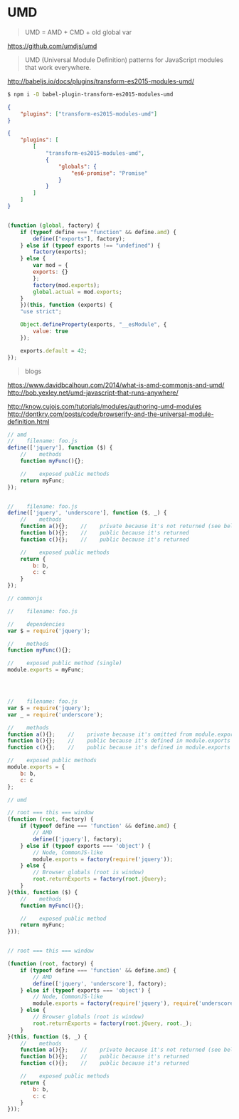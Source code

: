# UMD

> UMD = AMD + CMD + old global var


https://github.com/umdjs/umd

> UMD (Universal Module Definition) patterns for JavaScript modules that work everywhere.

http://babeljs.io/docs/plugins/transform-es2015-modules-umd/

```sh
$ npm i -D babel-plugin-transform-es2015-modules-umd

```


```json
{
    "plugins": ["transform-es2015-modules-umd"]
}

{
    "plugins": [
        [
            "transform-es2015-modules-umd",
            {
                "globals": {
                    "es6-promise": "Promise"
                }
            }
        ]
    ]
}
```



```js

(function (global, factory) {
    if (typeof define === "function" && define.amd) {
        define(["exports"], factory);
    } else if (typeof exports !== "undefined") {
        factory(exports);
    } else {
        var mod = {
        exports: {}
        };
        factory(mod.exports);
        global.actual = mod.exports;
    }
    })(this, function (exports) {
    "use strict";

    Object.defineProperty(exports, "__esModule", {
        value: true
    });

    exports.default = 42;
});

```


> blogs

https://www.davidbcalhoun.com/2014/what-is-amd-commonjs-and-umd/
http://bob.yexley.net/umd-javascript-that-runs-anywhere/

http://know.cujojs.com/tutorials/modules/authoring-umd-modules
http://dontkry.com/posts/code/browserify-and-the-universal-module-definition.html


```js
// amd
//    filename: foo.js
define(['jquery'], function ($) {
    //    methods
    function myFunc(){};

    //    exposed public methods
    return myFunc;
});


//    filename: foo.js
define(['jquery', 'underscore'], function ($, _) {
    //    methods
    function a(){};    //    private because it's not returned (see below)
    function b(){};    //    public because it's returned
    function c(){};    //    public because it's returned

    //    exposed public methods
    return {
        b: b,
        c: c
    }
});

```


```js
// commonjs

//    filename: foo.js

//    dependencies
var $ = require('jquery');

//    methods
function myFunc(){};

//    exposed public method (single)
module.exports = myFunc;




//    filename: foo.js
var $ = require('jquery');
var _ = require('underscore');

//    methods
function a(){};    //    private because it's omitted from module.exports (see below)
function b(){};    //    public because it's defined in module.exports
function c(){};    //    public because it's defined in module.exports

//    exposed public methods
module.exports = {
    b: b,
    c: c
};


```

```js
// umd

// root === this === window
(function (root, factory) {
    if (typeof define === 'function' && define.amd) {
        // AMD
        define(['jquery'], factory);
    } else if (typeof exports === 'object') {
        // Node, CommonJS-like
        module.exports = factory(require('jquery'));
    } else {
        // Browser globals (root is window)
        root.returnExports = factory(root.jQuery);
    }
}(this, function ($) {
    //    methods
    function myFunc(){};

    //    exposed public method
    return myFunc;
}));


// root === this === window

(function (root, factory) {
    if (typeof define === 'function' && define.amd) {
        // AMD
        define(['jquery', 'underscore'], factory);
    } else if (typeof exports === 'object') {
        // Node, CommonJS-like
        module.exports = factory(require('jquery'), require('underscore'));
    } else {
        // Browser globals (root is window)
        root.returnExports = factory(root.jQuery, root._);
    }
}(this, function ($, _) {
    //    methods
    function a(){};    //    private because it's not returned (see below)
    function b(){};    //    public because it's returned
    function c(){};    //    public because it's returned

    //    exposed public methods
    return {
        b: b,
        c: c
    }
}));

```


